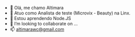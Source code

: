 - 👋 Olá, me chamo Altimara
- 🔭 Atuo como Analista de teste (Microvix - Beauty) na Linx.
- 🌱 Estou aprendendo Node.JS
- 💞️ I’m looking to collaborate on ...
- 📫 altimarawc@gmail.com

<!---
Altimara/Altimara is a ✨ special ✨ repository because its `README.md` (this file) appears on your GitHub profile.
You can click the Preview link to take a look at your changes.
--->
